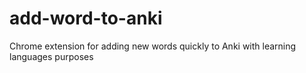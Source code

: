 # add-word-to-anki
Chrome extension for adding new words quickly to Anki with learning languages purposes
